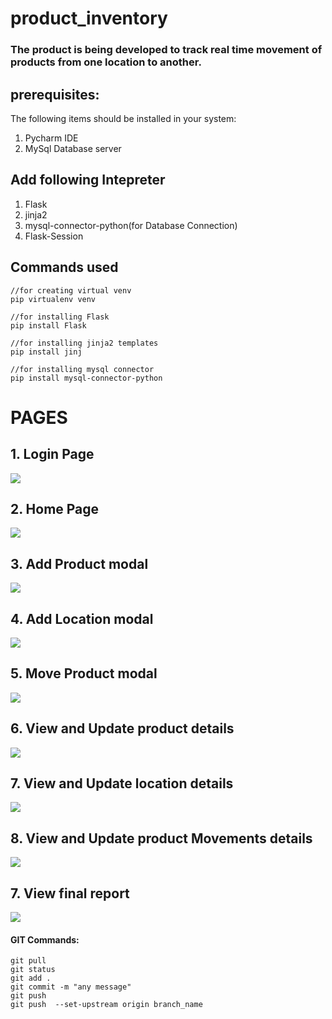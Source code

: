 # product_inventory
### The product is being developed to track real time movement of products from one location to another.

## prerequisites:
The following items should be installed in your system:

1. Pycharm IDE
2. MySql Database server

## Add following Intepreter

1. Flask
2. jinja2
3. mysql-connector-python(for Database Connection)
4. Flask-Session

## Commands used


    //for creating virtual venv
    pip virtualenv venv

    //for installing Flask
    pip install Flask

    //for installing jinja2 templates
    pip install jinj

    //for installing mysql connector
    pip install mysql-connector-python



# PAGES
## 1. Login Page

<img src="product_inventory/images/Login_page.png">

## 2. Home Page

<img src="product_inventory/images/home.png">

## 3. Add Product modal

<img src="product_inventory/images/Add_productModal.png">

## 4. Add Location modal

<img src="product_inventory/images/Add_locationModal.png">

## 5. Move Product modal

<img src="product_inventory/images/move_productModal.png">

## 6. View and Update product details 

<img src="product_inventory/images/viewproduct.png">

## 7. View and Update location details 

<img src="product_inventory/images/viewlocation.png">

## 8. View and Update product Movements details 

<img src="product_inventory/images/viemove.png">

## 7. View final report 

<img src="product_inventory/images/repprt.png">

 #### GIT Commands:
 
    git pull
    git status
    git add .
    git commit -m "any message"
    git push
    git push  --set-upstream origin branch_name
